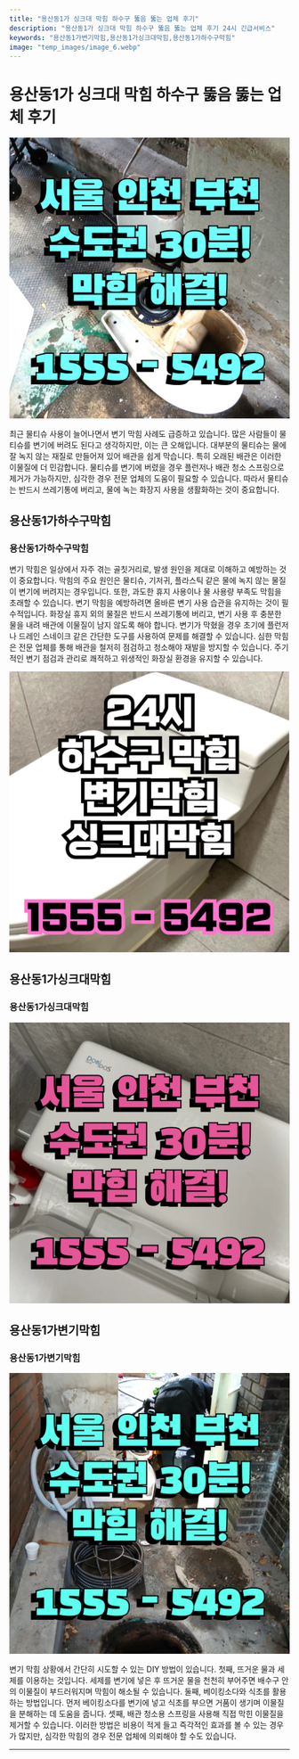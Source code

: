```yaml
---
title: "용산동1가 싱크대 막힘 하수구 뚫음 뚫는 업체 후기"
description: "용산동1가 싱크대 막힘 하수구 뚫음 뚫는 업체 후기 24시 긴급서비스"
keywords: "용산동1가변기막힘,용산동1가싱크대막힘,용산동1가하수구막힘"
image: "temp_images/image_6.webp"
---
```


# 용산동1가 싱크대 막힘 하수구 뚫음 뚫는 업체 후기

![용산동1가하수구막힘](temp_images/image_9.webp) 

최근 물티슈 사용이 늘어나면서 변기 막힘 사례도 급증하고 있습니다. 많은 사람들이 물티슈를 변기에 버려도 된다고 생각하지만, 이는 큰 오해입니다. 대부분의 물티슈는 물에 잘 녹지 않는 재질로 만들어져 있어 배관을 쉽게 막습니다. 특히 오래된 배관은 이러한 이물질에 더 민감합니다. 물티슈를 변기에 버렸을 경우 플런저나 배관 청소 스프링으로 제거가 가능하지만, 심각한 경우 전문 업체의 도움이 필요할 수 있습니다. 따라서 물티슈는 반드시 쓰레기통에 버리고, 물에 녹는 화장지 사용을 생활화하는 것이 중요합니다.


## 용산동1가하수구막힘

### 용산동1가하수구막힘

변기 막힘은 일상에서 자주 겪는 골칫거리로, 발생 원인을 제대로 이해하고 예방하는 것이 중요합니다. 막힘의 주요 원인은 물티슈, 기저귀, 플라스틱 같은 물에 녹지 않는 물질이 변기에 버려지는 경우입니다. 또한, 과도한 휴지 사용이나 물 사용량 부족도 막힘을 초래할 수 있습니다. 변기 막힘을 예방하려면 올바른 변기 사용 습관을 유지하는 것이 필수적입니다. 화장실 휴지 외의 물질은 반드시 쓰레기통에 버리고, 변기 사용 후 충분한 물을 내려 배관에 이물질이 남지 않도록 해야 합니다. 변기가 막혔을 경우 초기에 플런저나 드레인 스네이크 같은 간단한 도구를 사용하여 문제를 해결할 수 있습니다. 심한 막힘은 전문 업체를 통해 배관을 철저히 점검하고 청소해야 재발을 방지할 수 있습니다. 주기적인 변기 점검과 관리로 쾌적하고 위생적인 화장실 환경을 유지할 수 있습니다.

![용산동1가하수구막힘](temp_images/image_3.webp) 



## 용산동1가싱크대막힘

### 용산동1가싱크대막힘

![용산동1가싱크대막힘](temp_images/image_2.webp) 



## 용산동1가변기막힘

### 용산동1가변기막힘

![용산동1가변기막힘](temp_images/image_5.webp) 

  변기 막힘 상황에서 간단히 시도할 수 있는 DIY 방법이 있습니다. 첫째, 뜨거운 물과 세제를 이용하는 것입니다. 세제를 변기에 넣은 후 뜨거운 물을 천천히 부어주면 배수구 안의 이물질이 부드러워지며 막힘이 해소될 수 있습니다. 둘째, 베이킹소다와 식초를 활용하는 방법입니다. 먼저 베이킹소다를 변기에 넣고 식초를 부으면 거품이 생기며 이물질을 분해하는 데 도움을 줍니다. 셋째, 배관 청소용 스프링을 사용해 직접 막힌 이물질을 제거할 수 있습니다. 이러한 방법은 비용이 적게 들고 즉각적인 효과를 볼 수 있는 경우가 많지만, 심각한 막힘의 경우 전문 업체에 의뢰해야 할 수도 있습니다.

---

